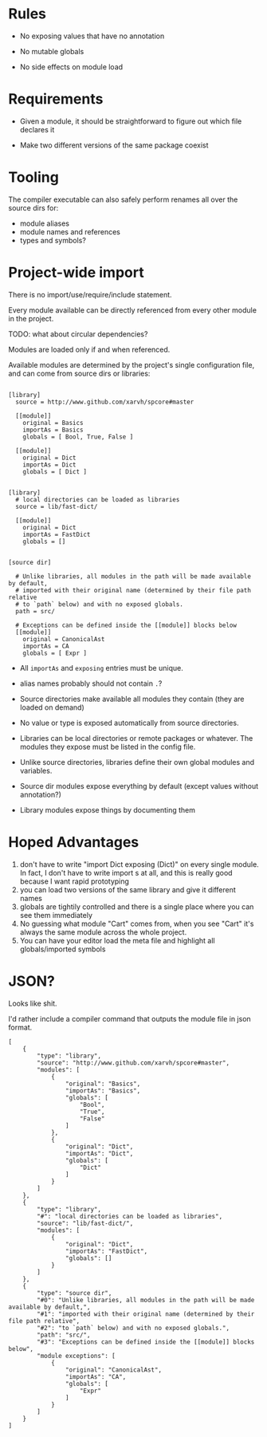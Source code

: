 Rules
=====

* No exposing values that have no annotation

* No mutable globals

* No side effects on module load



Requirements
============

* Given a module, it should be straightforward to figure out which file declares it

* Make two different versions of the same package coexist



Tooling
=======

The compiler executable can also safely perform renames all over the source dirs for:
  - module aliases
  - module names and references
  - types and symbols?



Project-wide import
===================

There is no import/use/require/include statement.

Every module available can be directly referenced from every other module in the project.

TODO: what about circular dependencies?

Modules are loaded only if and when referenced.

Available modules are determined by the project's single configuration file, and can come from source dirs or libraries:
```

[library]
  source = http://www.github.com/xarvh/spcore#master

  [[module]]
    original = Basics
    importAs = Basics
    globals = [ Bool, True, False ]

  [[module]]
    original = Dict
    importAs = Dict
    globals = [ Dict ]


[library]
  # local directories can be loaded as libraries
  source = lib/fast-dict/

  [[module]]
    original = Dict
    importAs = FastDict
    globals = []


[source dir]

  # Unlike libraries, all modules in the path will be made available by default,
  # imported with their original name (determined by their file path relative
  # to `path` below) and with no exposed globals.
  path = src/

  # Exceptions can be defined inside the [[module]] blocks below
  [[module]]
    original = CanonicalAst
    importAs = CA
    globals = [ Expr ]

```

* All `importAs` and `exposing` entries must be unique.

* alias names probably should not contain `.`?

* Source directories make available all modules they contain (they are loaded on demand)

* No value or type is exposed automatically from source directories.

* Libraries can be local directories or remote packages or whatever.
    The modules they expose must be listed in the config file.

* Unlike source directories, libraries define their own global modules and variables.

* Source dir modules expose everything by default (except values without annotation?)

* Library modules expose things by documenting them



Hoped Advantages
================
1. don't have to write "import Dict exposing (Dict)" on every single module. In fact, I don't have to write import s at all, and this is really good because I want rapid prototyping
2. you can load two versions of the same library and give it different names
3. globals are tightily controlled and there is a single place where you can see them immediately
4. No guessing what module "Cart" comes from, when you see "Cart" it's always the same module across the whole project.
5. You can have your editor load the meta file and highlight all globals/imported symbols



JSON?
====
Looks like shit.

I'd rather include a compiler command that outputs the module file in json format.

```
[
    {
        "type": "library",
        "source": "http://www.github.com/xarvh/spcore#master",
        "modules": [
            {
                "original": "Basics",
                "importAs": "Basics",
                "globals": [
                    "Bool",
                    "True",
                    "False"
                ]
            },
            {
                "original": "Dict",
                "importAs": "Dict",
                "globals": [
                    "Dict"
                ]
            }
        ]
    },
    {
        "type": "library",
        "#": "local directories can be loaded as libraries",
        "source": "lib/fast-dict/",
        "modules": [
            {
                "original": "Dict",
                "importAs": "FastDict",
                "globals": []
            }
        ]
    },
    {
        "type": "source dir",
        "#0": "Unlike libraries, all modules in the path will be made available by default,",
        "#1": "imported with their original name (determined by their file path relative",
        "#2": "to `path` below) and with no exposed globals.",
        "path": "src/",
        "#3": "Exceptions can be defined inside the [[module]] blocks below",
        "module exceptions": [
            {
                "original": "CanonicalAst",
                "importAs": "CA",
                "globals": [
                    "Expr"
                ]
            }
        ]
    }
]
```

